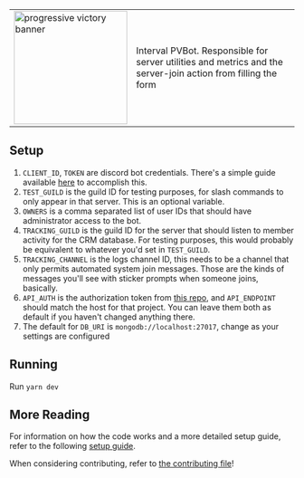 <div>
  <table style="width: 100%; border: none;" cellspacing="0" cellpadding="0" border="0">
  <tr>
    <td><a href="https://progressivevictory.win/"><img src="https://github.com/Progressive-Victory/crm-bot/blob/main/assets/badge.png" width="200" alt="progressive victory banner" /></a></td>
    <td rowspan="3">        Interval PVBot. Responsible for server utilities and metrics and the server-join action from filling the form
</td>
  </tr>
</table>
  <h2>
    Setup
  </h2>
  <ol>
    <li><code>CLIENT_ID</code>, <code>TOKEN</code> are discord bot credentials. There's a simple guide available <a href="https://discordjs.guide/preparations/setting-up-a-bot-application.html#creating-your-bot">here</a> to accomplish this.</li>
    <li><code>TEST_GUILD</code> is the guild ID for testing purposes, for slash commands to only appear in that server. This is an optional variable.</li>
    <li><code>OWNERS</code> is a comma separated list of user IDs that should have administrator access to the bot.</li>
    <li><code>TRACKING_GUILD</code> is the guild ID for the server that should listen to member activity for the CRM database. For testing purposes, this would probably be equivalent to whatever you'd set in <code>TEST_GUILD</code>.</li>
    <li><code>TRACKING_CHANNEL</code> is the logs channel ID, this needs to be a channel that only permits automated system join messages. Those are the kinds of messages you'll see with sticker prompts when someone joins, basically.</li>
    <li><code>API_AUTH</code> is the authorization token from <a href="https://github.com/Progressive-Victory/crm-backend/blob/main/.env.sample">this repo</a>, and <code>API_ENDPOINT</code> should match the host for that project. You can leave them both as default if you haven't changed anything there.</li>
    <li>The default for <code>DB_URI</code> is <code>mongodb://localhost:27017</code>, change as your settings are configured</li>
  </ol>
  <h2>
    Running
  </h2>
  <p>
    Run <code>yarn dev</code>
  </p>
  <h2>
    More Reading
  </h2>
  <p>
    For information on how the code works and a more detailed setup guide, refer to the following <a href="https://grateful-touch-3e3.notion.site/PVBot-Backend-Setup-f86aa59ff4664f548a0ca232083f7e7e">setup guide</a>.
  </p>
  <p>
    When considering contributing, refer to <a href="https://www.github.com/Progressive-Victory/crm-bot/blob/main/.github/CONTRIBUTING.md">the contributing file</a>!
  </p>
</div>

